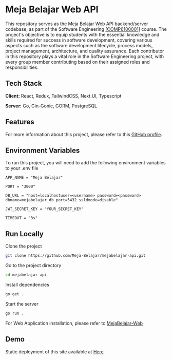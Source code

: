 # Meja Belajar Web API

This repository serves as the Meja Belajar Web API backend/server codebase, as part of the Software Engineering [[COMP6100001]](https://curriculum.binus.ac.id/course/COMP6100/) course. The project's objective is to equip students with the essential knowledge and skills required for success in software development, covering various aspects such as the software development lifecycle, process models, project management, architecture, and quality assurance. Each contributor in this repository plays a vital role in the Software Engineering project, with every group member contributing based on their assigned roles and responsibilities.


## Tech Stack

**Client:** React, Redux, TailwindCSS, Next.UI, Typescript

**Server:** Go, Gin-Gonic, GORM, PostgreSQL


## Features

For more information about this project, please refer to this [GitHub profile](https://github.com/Meja-Belajar).

## Environment Variables

To run this project, you will need to add the following environment variables to your .env file

`APP_NAME = "Meja Belajar"`

`PORT = "3000"`

`DB_URL = "host=localhostuser=<username> password=<password> dbname=mejabelajar_db port=5432 ssldmode=disable"`

`JWT_SECRET_KEY = "YOUR_SECRET_KEY"`

`TIMEOUT = "3s"`

## Run Locally

Clone the project

```bash
git clone https://github.com/Meja-Belajar/mejabelajar-api.git
```

Go to the project directory

```bash
cd mejabelajar-api
```

Install dependencies

```bash
go get .
```

Start the server

```bash
go run .
```

For Web Application installation, please refer to [MejaBelajar-Web](https://github.com/Meja-Belajar/mejabelajar-web)

## Demo

Static deployment of this site available at [Here](https://meja-belajar.github.io/mejabelajar-web/)